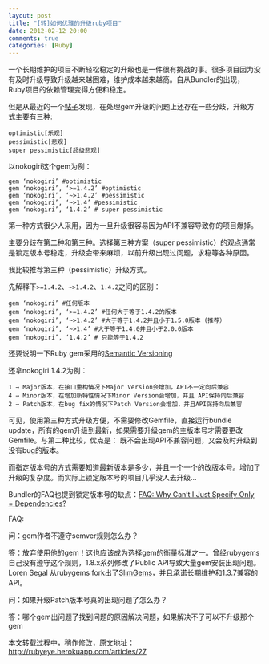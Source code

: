 ```yaml
---
layout: post
title: "[转]如何优雅的升级ruby项目"
date: 2012-02-12 20:00
comments: true
categories: [Ruby]
---
```

一个长期维护的项目不断轻松稳定的升级也是一件很有挑战的事。很多项目因为没有及时升级导致升级越来越困难，维护成本越来越高。自从Bundler的出现，Ruby项目的依赖管理变得方便和稳定。

但是从最近的一个[帖子](http://ruby-china.org/topics/172)发现，在处理gem升级的问题上还存在一些分歧，升级方式主要有三种:

    optimistic[乐观]
    pessimistic[悲观]
    super pessimistic[超级悲观]
<!--more-->
以nokogiri这个gem为例：

    gem ‘nokogiri’ #optimistic 
    gem ‘nokogiri’, ‘>=1.4.2’ #optimistic 
    gem ‘nokogiri’, ‘~>1.4.2’ #pessimistic 
    gem ‘nokogiri’, ‘~>1.4’ #pessimistic 
    gem ‘nokogiri’, ‘1.4.2’ # super pessimistic 

第一种方式很少人采用，因为一旦升级很容易因为API不兼容导致你的项目爆掉。

主要分歧在第二种和第三种。选择第三种方案（super pessimistic）的观点通常是锁定版本号稳定，升级会带来麻烦，以前升级出现过问题，求稳等各种原因。

我比较推荐第三种（pessimistic）升级方式。

先解释下`>=1.4.2`、`~>1.4.2`、`1.4.2`之间的区别：

    gem ‘nokogiri’ #任何版本 
    gem ‘nokogiri’, ‘>=1.4.2’ #任何大于等于1.4.2的版本 
    gem ‘nokogiri’, ‘~>1.4.2’ #大于等于1.4.2并且小于1.5.0版本 (推荐）
    gem ‘nokogiri’, ‘~>1.4’ #大于等于1.4.0并且小于2.0.0版本 
    gem ‘nokogiri’, ‘1.4.2’ # 只能等于1.4.2 

还要说明一下Ruby gem采用的[Semantic Versioning](http://semver.org/)

还拿nokogiri 1.4.2为例：

    1 → Major版本，在接口重构情况下Major Version会增加，API不一定向后兼容
    4 → Minor版本，在增加新特性情况下Minor Version会增加，并且 API保持向后兼容
    2 → Patch版本，在bug fix的情况下Patch Version会增加，并且API保持向后兼容

可见，使用第三种方式升级方便，不需要修改Gemfile，直接运行bundle update，所有的gem升级到最新，如果需要升级gem的主版本号才需要更改Gemfile。与第二种比较，优点是： 既不会出现API不兼容问题，又会及时升级到没有bug的版本。

而指定版本号的方式需要知道最新版本是多少，并且一个一个的改版本号。增加了升级的复杂度。而实际上锁定版本号的项目几乎没人去升级…

Bundler的FAQ也提到锁定版本号的缺点：[FAQ: Why Can’t I Just Specify Only = Dependencies?](http://gembundler.com/rationale.html)

FAQ:

问：gem作者不遵守semver规则怎么办？

答：放弃使用他的gem！这也应该成为选择gem的衡量标准之一。曾经rubygems自己没有遵守这个规则，1.8.x系列修改了Public API导致大量gem安装出现问题。 Loren Segal 从rubygems fork出了[SlimGems](http://gnuu.org/2011/06/01/slimgems-a-drop-in-replacement-for-rubygems/)，并且承诺长期维护和1.3.7兼容的API。

问：如果升级Patch版本号真的出现问题了怎么办？

答：哪个gem出问题了找到问题的原因解决问题，如果解决不了可以不升级那个gem

本文转载过程中，稍作修改，原文地址：<http://rubyeye.herokuapp.com/articles/27>
